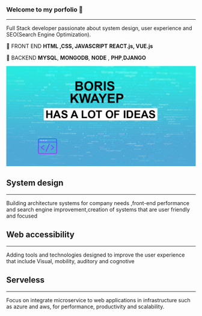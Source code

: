 ### Welcome to my porfolio 👋
-----------------------------
 Full Stack  developer passionate about system design, user experience and SEO(Search Engine Optimization).

:rocket: FRONT END **HTML ,CSS, JAVASCRIPT** **REACT.js, VUE.js**

:notebook: BACKEND **MYSQL**,  **MONGODB**,  **NODE** , **PHP**,**DJANGO**

![](design.png)

## System design
---------------------
Building architecture systems for company needs ,front-end performance
                    and search engine improvement,creation of systems that are user friendly and focused


## Web accessibility
---------------------
Adding tools and technologies designed to improve the user experience
                    that include Visual, mobility, auditory and cognotive 


## Serveless
---------------------

Focus on  integrate microservice to  web applications in infrastructure such as azure and aws,
                    for  performance, productivity and scalability.
